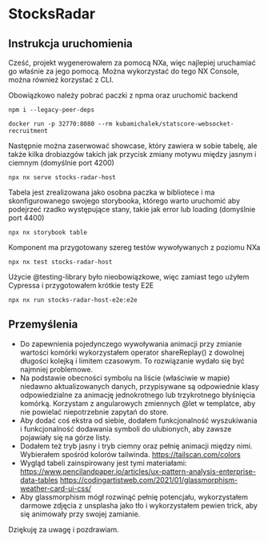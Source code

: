 # StocksRadar

## Instrukcja uruchomienia

Cześć,
projekt wygenerowałem za pomocą NXa, więc najlepiej uruchamiać go właśnie za jego pomocą. Można wykorzystać do tego NX Console, można również korzystać z CLI.

Obowiązkowo należy pobrać paczki z npma oraz uruchomić backend
```
npm i --legacy-peer-deps
```
```
docker run -p 32770:8080 --rm kubamichalek/statscore-websocket-recruitment
```

Następnie można zaserwować showcase, który zawiera w sobie tabelę, ale także kilka drobiazgów takich jak przycisk zmiany motywu między jasnym i ciemnym (domyślnie port 4200)
```
npx nx serve stocks-radar-host

```
Tabela jest zrealizowana jako osobna paczka w bibliotece i ma skonfigurowanego swojego storybooka, którego warto uruchomić aby podejrzeć rzadko występujące stany, takie jak error lub loading (domyślnie port 4400)
```
npx nx storybook table
```
Komponent ma przygotowany szereg testów wywoływanych z poziomu NXa
```
npx nx test stocks-radar-host
```
Użycie @testing-library było nieobowiązkowe, więc zamiast tego użyłem Cypressa i przygotowałem krótkie testy E2E
```
npx nx run stocks-radar-host-e2e:e2e
```

## Przemyślenia
- Do zapewnienia pojedynczego wywoływania animacji przy zmianie wartości komórki wykorzystałem operator shareReplay() z dowolnej długości kolejką i limitem czasowym. To rozwiązanie wydało się być najmniej problemowe.
- Na podstawie obecności symbolu na liście (właściwie w mapie) niedawno aktualizowanych danych, przypisywane są odpowiednie klasy odpowiedzialne za animację jednokrotnego lub trzykrotnego błyśnięcia komórką. Korzystam z angularowych zmiennych @let w templatce, aby nie powielać niepotrzebnie zapytań do store.
- Aby dodać coś ekstra od siebie, dodałem funkcjonalność wyszukiwania i funkcjonalność dodawania symboli do ulubionych, aby zawsze pojawiały się na górze listy.
- Dodałem też tryb jasny i tryb ciemny oraz pełnię animacji między nimi. Wybierałem spośród kolorów tailwinda. https://tailscan.com/colors
- Wygląd tabeli zainspirowany jest tymi materiałami: https://www.pencilandpaper.io/articles/ux-pattern-analysis-enterprise-data-tables https://codingartistweb.com/2021/01/glassmorphism-weather-card-ui-css/
- Aby glassmorphism mógł rozwinąć pełnię potencjału, wykorzystałem darmowe zdjęcia z unsplasha jako tło i wykorzystałem pewien trick, aby się animowały przy swojej zamianie.

Dziękuję za uwagę i pozdrawiam.